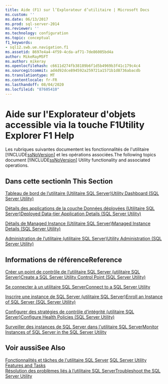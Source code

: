 ```yaml
---
title: Aide (F1) sur l’Explorateur d’utilitaire | Microsoft Docs
ms.custom: ''
ms.date: 06/13/2017
ms.prod: sql-server-2014
ms.reviewer: ''
ms.technology: configuration
ms.topic: conceptual
f1_keywords:
- sql12.swb.ue.navigation.f1
ms.assetid: 8697e4a4-4f59-4cda-af71-7de86005bd4a
author: MikeRayMSFT
ms.author: mikeray
ms.openlocfilehash: c6611d274fb38189b6f1d5b4969b3f41c179c4c4
ms.sourcegitcommit: ad4d92dce894592a259721a1571b1d8736abacdb
ms.translationtype: MT
ms.contentlocale: fr-FR
ms.lasthandoff: 08/04/2020
ms.locfileid: "87605410"
---
```

# <a name="utility-explorer-f1-help"></a><span data-ttu-id="b98bf-102">Aide sur l'Explorateur d'objets accessible via la touche F1</span><span class="sxs-lookup"><span data-stu-id="b98bf-102">Utility Explorer F1 Help</span></span>
  <span data-ttu-id="b98bf-103">Les rubriques suivantes documentent les fonctionnalités de l'utilitaire [!INCLUDE[ssNoVersion](../../includes/ssnoversion-md.md)] et les opérations associées.</span><span class="sxs-lookup"><span data-stu-id="b98bf-103">The following topics document [!INCLUDE[ssNoVersion](../../includes/ssnoversion-md.md)] Utility functionality and associated operations.</span></span>  
  
## <a name="in-this-section"></a><span data-ttu-id="b98bf-104">Dans cette section</span><span class="sxs-lookup"><span data-stu-id="b98bf-104">In This Section</span></span>  
 [<span data-ttu-id="b98bf-105">Tableau de bord de l’utilitaire &#40;Utilitaire SQL Server&#41;</span><span class="sxs-lookup"><span data-stu-id="b98bf-105">Utility Dashboard &#40;SQL Server Utility&#41;</span></span>](../../database-engine/utility-dashboard-sql-server-utility.md)  
  
 [<span data-ttu-id="b98bf-106">Détails des applications de la couche Données déployées &#40;Utilitaire SQL Server&#41;</span><span class="sxs-lookup"><span data-stu-id="b98bf-106">Deployed Data-tier Application Details &#40;SQL Server Utility&#41;</span></span>](../../database-engine/deployed-data-tier-application-details-sql-server-utility.md)  
  
 [<span data-ttu-id="b98bf-107">Détails de Managed Instance &#40;Utilitaire SQL Server&#41;</span><span class="sxs-lookup"><span data-stu-id="b98bf-107">Managed Instance Details &#40;SQL Server Utility&#41;</span></span>](../../database-engine/managed-instance-details-sql-server-utility.md)  
  
 [<span data-ttu-id="b98bf-108">Administration de l’utilitaire &#40;utilitaire SQL Server&#41;</span><span class="sxs-lookup"><span data-stu-id="b98bf-108">Utility Administration &#40;SQL Server Utility&#41;</span></span>](../../database-engine/utility-administration-sql-server-utility.md)  
  
## <a name="reference"></a><span data-ttu-id="b98bf-109">Informations de référence</span><span class="sxs-lookup"><span data-stu-id="b98bf-109">Reference</span></span>  
 [<span data-ttu-id="b98bf-110">Créer un point de contrôle de l’utilitaire SQL Server &#40;utilitaire SQL Server&#41;</span><span class="sxs-lookup"><span data-stu-id="b98bf-110">Create a SQL Server Utility Control Point &#40;SQL Server Utility&#41;</span></span>](create-a-sql-server-utility-control-point-sql-server-utility.md)  
  
 [<span data-ttu-id="b98bf-111">Se connecter à un utilitaire SQL Server</span><span class="sxs-lookup"><span data-stu-id="b98bf-111">Connect to a SQL Server Utility</span></span>](connect-to-a-sql-server-utility.md)  
  
 [<span data-ttu-id="b98bf-112">Inscrire une instance de SQL Server &#40;utilitaire SQL Server&#41;</span><span class="sxs-lookup"><span data-stu-id="b98bf-112">Enroll an Instance of SQL Server &#40;SQL Server Utility&#41;</span></span>](enroll-an-instance-of-sql-server-sql-server-utility.md)  
  
 [<span data-ttu-id="b98bf-113">Configurer des stratégies de contrôle d’intégrité &#40;utilitaire SQL Server&#41;</span><span class="sxs-lookup"><span data-stu-id="b98bf-113">Configure Health Policies &#40;SQL Server Utility&#41;</span></span>](configure-health-policies-sql-server-utility.md)  
  
 [<span data-ttu-id="b98bf-114">Surveiller des instances de SQL Server dans l'utilitaire SQL Server</span><span class="sxs-lookup"><span data-stu-id="b98bf-114">Monitor Instances of SQL Server in the SQL Server Utility</span></span>](monitor-instances-of-sql-server-in-the-sql-server-utility.md)  
  
## <a name="see-also"></a><span data-ttu-id="b98bf-115">Voir aussi</span><span class="sxs-lookup"><span data-stu-id="b98bf-115">See Also</span></span>  
 <span data-ttu-id="b98bf-116">[Fonctionnalités et tâches de l'utilitaire SQL Server](sql-server-utility-features-and-tasks.md) </span><span class="sxs-lookup"><span data-stu-id="b98bf-116">[SQL Server Utility Features and Tasks](sql-server-utility-features-and-tasks.md) </span></span>  
 [<span data-ttu-id="b98bf-117">Résolution des problèmes liés à l’utilitaire SQL Server</span><span class="sxs-lookup"><span data-stu-id="b98bf-117">Troubleshoot the SQL Server Utility</span></span>](../../database-engine/troubleshoot-the-sql-server-utility.md)  
  
  
